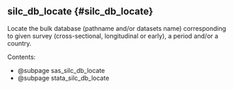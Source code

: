 ## silc_db_locate {#silc_db_locate}
Locate the bulk database (pathname and/or datasets name) corresponding to given survey (cross-sectional, 
longitudinal or early), a period and/or a country.

Contents:

- @subpage sas_silc_db_locate
- @subpage stata_silc_db_locate